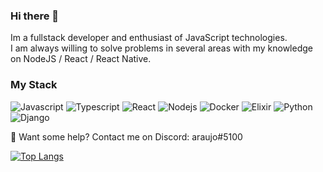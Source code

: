 ### Hi there 👋
Im a fullstack developer and enthusiast of JavaScript technologies.  
I am always willing to solve problems in several areas with my knowledge on NodeJS / React / React Native.

### My Stack

<p>
<img alt="Javascript" src="https://img.shields.io/badge/-Javascript-F7DF1E?style=flat-square&logo=Javascript&logoColor=black" />
<img alt="Typescript" src="https://img.shields.io/badge/-Typescript-2F74C0?style=flat-square&logo=Typescript&logoColor=white" />
<img alt="React" src="https://img.shields.io/badge/-React-14C1F5?style=flat-square&logo=React&logoColor=white" />
<img alt="Nodejs" src="https://img.shields.io/badge/-Nodejs-43853d?style=flat-square&logo=Node.js&logoColor=white" />
<img alt="Docker" src="https://img.shields.io/badge/-Docker-46a2f1?style=flat-square&logo=docker&logoColor=white" />
<img alt="Elixir" src="https://img.shields.io/badge/-Elixir-361351?style=flat-square&logo=Elixir&logoColor=white" />
<img alt="Python" src="https://img.shields.io/badge/-Python-FFD543?style=flat-square&logo=Python&logoColor=black" />
<img alt="Django" src="https://img.shields.io/badge/-Django-092D1F?style=flat-square&logo=Django&logoColor=white" />
</p>

💬 Want some help? Contact me on Discord: araujo#5100

[![Top Langs](https://github-readme-stats.vercel.app/api?username=araujooj&show_icons=true&theme=radical)](https://github.com/anuraghazra/github-readme-stats)

